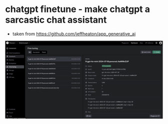 # chatgpt finetune - make chatgpt a sarcastic chat assistant
- taken from https://github.com/jeffheaton/app_generative_ai

![chatgpt finetune](/finetune.png?raw=true "chatgpt finetune")
